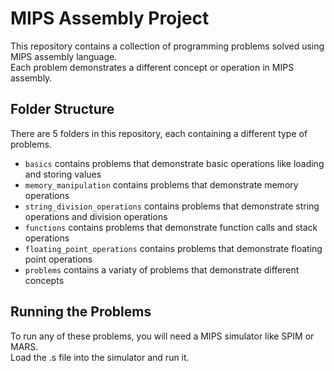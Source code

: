 # MIPS Assembly Project

This repository contains a collection of programming problems solved using MIPS assembly language.  
Each problem demonstrates a different concept or operation in MIPS assembly.

## Folder Structure

There are 5 folders in this repository, each containing a different type of problems.

- `basics` contains problems that demonstrate basic operations like loading and storing values
- `memory_manipulation` contains problems that demonstrate memory operations
- `string_division_operations` contains problems that demonstrate string operations and division operations
- `functions` contains problems that demonstrate function calls and stack operations
- `floating_point_operations` contains problems that demonstrate floating point operations
- `problems` contains a variaty of problems that demonstrate different concepts

## Running the Problems

To run any of these problems, you will need a MIPS simulator like SPIM or MARS.  
Load the .s file into the simulator and run it.
